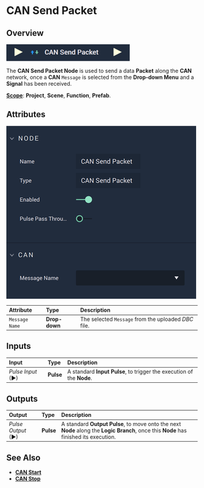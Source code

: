 # CAN Send Packet

## Overview

![The CAN Send Packet Node.](../../../.gitbook/assets/cansendpacketupdatedimage.png)

The **CAN Send Packet Node** is used to send a data **Packet** along the **CAN** network, once a **CAN** `Message` is selected from the **Drop-down Menu** and a **Signal** has been received.

[**Scope**](../overview.md#scopes): **Project**, **Scene**, **Function**, **Prefab**.

## Attributes

![The CAN Send Packet Node Attributes.](../../../.gitbook/assets/cansendpacketattributes.png)

| Attribute | Type | Description |
| :--- | :--- | :--- |
| `Message Name` | **Drop-down** | The selected `Message` from the uploaded _DBC_ file. |

## Inputs

| Input | Type | Description |
| :--- | :--- | :--- |
| _Pulse Input_ \(►\) | **Pulse** | A standard **Input Pulse**, to trigger the execution of the **Node**. |

## Outputs

| Output | Type | Description |
| :--- | :--- | :--- |
| _Pulse Output_ \(►\) | **Pulse** | A standard **Output Pulse**, to move onto the next **Node** along the **Logic Branch**, once this **Node** has finished its execution. |

## See Also

* [**CAN Start**](canstart.md)
* [**CAN Stop**](canstop.md)

